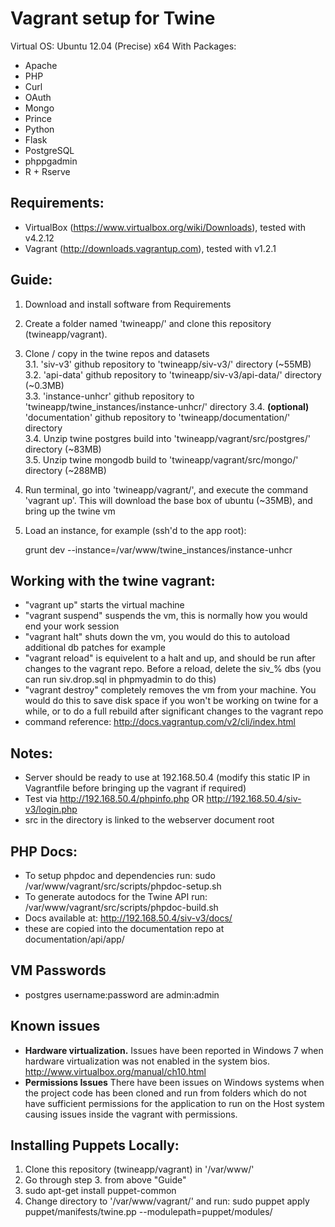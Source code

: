 Vagrant setup for Twine
=======================

Virtual OS: Ubuntu 12.04 (Precise) x64
With Packages:
- Apache
- PHP
- Curl
- OAuth
- Mongo
- Prince
- Python
- Flask
- PostgreSQL
- phppgadmin
- R + Rserve

## Requirements:
- VirtualBox (https://www.virtualbox.org/wiki/Downloads), tested with v4.2.12
- Vagrant (http://downloads.vagrantup.com), tested with v1.2.1

## Guide:  
1. Download and install software from Requirements  
2. Create a folder named 'twineapp/' and clone this repository (twineapp/vagrant).  
3. Clone / copy in the twine repos and datasets  
    3.1. 'siv-v3' github repository to 'twineapp/siv-v3/' directory (~55MB)  
    3.2. 'api-data' github repository to 'twineapp/siv-v3/api-data/' directory (~0.3MB)  
    3.3. 'instance-unhcr' github repository to 'twineapp/twine_instances/instance-unhcr/' directory
    3.4. **(optional)**  'documentation' github repository to 'twineapp/documentation/' directory  
    3.4. Unzip twine postgres build into 'twineapp/vagrant/src/postgres/' directory (~83MB)  
    3.5. Unzip twine mongodb build to 'twineapp/vagrant/src/mongo/' directory (~288MB)
4. Run terminal, go into 'twineapp/vagrant/', and execute the command 'vagrant up'. This will download the base box of ubuntu (~35MB), and bring up the twine vm  
5. Load an instance, for example (ssh'd to the app root):

    grunt dev --instance=/var/www/twine_instances/instance-unhcr

## Working with the twine vagrant:
- "vagrant up" starts the virtual machine
- "vagrant suspend" suspends the vm, this is normally how you would end your work session
- "vagrant halt" shuts down the vm, you would do this to autoload additional db patches for example
- "vagrant reload" is equivelent to a halt and up, and should be run after changes to the vagrant repo. Before a reload, delete the siv_% dbs (you can run siv.drop.sql in phpmyadmin to do this)
- "vagrant destroy" completely removes the vm from your machine. You would do this to save disk space if you won't be working on twine for a while, or to do a full rebuild after significant changes to the vagrant repo
- command reference: http://docs.vagrantup.com/v2/cli/index.html


## Notes:
- Server should be ready to use at 192.168.50.4 (modify this static IP in Vagrantfile before bringing up the vagrant if required)
- Test via http://192.168.50.4/phpinfo.php OR http://192.168.50.4/siv-v3/login.php
- src in the directory is linked to the webserver document root

## PHP Docs:
- To setup phpdoc and dependencies run: sudo /var/www/vagrant/src/scripts/phpdoc-setup.sh
- To generate autodocs for the Twine API run: /var/www/vagrant/src/scripts/phpdoc-build.sh
- Docs available at: http://192.168.50.4/siv-v3/docs/
- these are copied into the documentation repo at documentation/api/app/

## VM Passwords
- postgres username:password are admin:admin

## Known issues
- **Hardware virtualization.** Issues have been reported in Windows 7 when hardware virtualization was not enabled in the system bios. http://www.virtualbox.org/manual/ch10.html
- **Permissions Issues** There have been issues on Windows systems when the project code has been cloned and run from folders which do not have sufficient permissions for the application to run on the Host system causing issues inside the vagrant with permissions.

## Installing Puppets Locally:  
1. Clone this repository (twineapp/vagrant) in '/var/www/'  
2. Go through step 3. from above "Guide"  
3. sudo apt-get install puppet-common  
4. Change directory to '/var/www/vagrant/' and run: sudo puppet apply puppet/manifests/twine.pp --modulepath=puppet/modules/  

